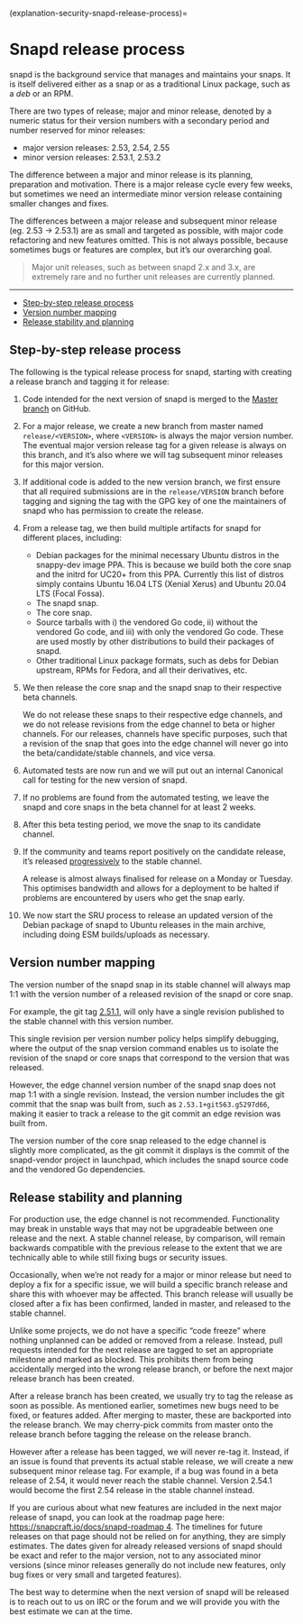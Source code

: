 (explanation-security-snapd-release-process)=
# Snapd release process

snapd is the background service that manages and maintains your snaps. It is itself delivered either as a snap or as a traditional Linux package, such as a _deb_ or an RPM.

There are two types of release; major and minor release, denoted by a numeric status for their version numbers with a secondary period and number reserved for minor releases:

* major version releases: 2.53, 2.54, 2.55
* minor version releases: 2.53.1, 2.53.2

The difference between a major and minor release is its planning, preparation and motivation. There is a major release cycle every few weeks, but sometimes we need an intermediate minor version release containing smaller changes and fixes.

The differences between a major release and subsequent minor release (eg. 2.53 -> 2.53.1) are as small and targeted as possible, with major code refactoring and new features omitted. This is not always possible, because sometimes bugs or features are complex, but it’s our overarching goal.

> Major unit releases, such as between snapd 2.x and 3.x, are extremely rare and no further unit releases are currently planned.

---

- [Step-by-step release process](#heading--steps)
- [Version number mapping](#heading--mapping)
- [Release stability and planning](#heading--planning)

 <h2 id='heading--steps'>Step-by-step release process</h2>

The following is the typical release process for snapd, starting with creating a release branch and tagging it for release:

1. Code intended for the next version of snapd is merged to the [Master branch](https://github.com/snapcore/snapd) on GitHub.
2. For a major release, we create a new branch from master named `release/<VERSION>`, where `<VERSION>` is always the major version number. The eventual major version release tag for a given release is always on this branch, and it’s also where we will tag subsequent minor releases for this major version.
3. If additional code is added to the new version branch, we first ensure that all required submissions are in the `release/VERSION` branch before tagging and signing the tag with the GPG key of one the maintainers of snapd who has permission to create the release.

4. From a release tag, we then build multiple artifacts for snapd for different places, including:

   * Debian packages for the minimal necessary Ubuntu distros in the snappy-dev image PPA. This is because we build both the core snap and the initrd for UC20+ from this PPA. Currently this list of distros simply contains Ubuntu 16.04 LTS (Xenial Xerus) and Ubuntu 20.04 LTS (Focal Fossa).
   * The snapd snap.
   * The core snap.
   * Source tarballs with i) the vendored Go code, ii) without the vendored Go code, and iii) with only the vendored Go code. These are used mostly by other distributions to build their packages of snapd.
   * Other traditional Linux package formats, such as debs for Debian upstream, RPMs for Fedora, and all their derivatives, etc.

5. We then release the core snap and the snapd snap to their respective beta channels.

   We do not release these snaps to their respective edge channels, and we do not release revisions from the edge channel to beta or higher channels. For our releases, channels have specific purposes, such that a revision of the snap that goes into the edge channel will never go into the beta/candidate/stable channels, and vice versa.

6. Automated tests are now run and we will put out an internal Canonical call for testing for the new version of snapd.
7. If no problems are found from the automated testing, we leave the snapd and core snaps in the beta channel for at least 2 weeks.
8. After this beta testing period, we move the snap to its candidate channel.
9. If the community and teams report positively on the candidate release, it’s released [progressively](/) to the stable channel.

   A release is almost always finalised for release on a Monday or Tuesday. This optimises bandwidth and allows for a deployment to be halted if problems are encountered by users who get the snap early.

10. We now start the SRU process to release an updated version of the Debian package of snapd to Ubuntu releases in the main archive, including doing ESM builds/uploads as necessary.

<h2 id='heading--mapping'>Version number mapping</h2>

The version number of the snapd snap in its stable channel will always map 1:1 with the version number of a released revision of the snapd or core snap.

For example, the git tag [2.51.1](https://github.com/snapcore/snapd/releases/tag/2.51.1), will only have a single revision published to the stable channel with this version number.

This single revision per version number policy helps simplify debugging, where the output of the snap version command enables us to isolate the revision of the snapd or core snaps that correspond to the version that was released.

However, the edge channel version number of the snapd snap does not map 1:1 with a single revision. Instead, the version number includes the git commit that the snap was built from, such as `2.53.1+git563.g5297d66`, making it easier to track a release to the git commit an edge revision was built from.

The version number of the core snap released to the edge channel is slightly more complicated, as the git commit it displays is the commit of the snapd-vendor project in launchpad, which includes the snapd source code and the vendored Go dependencies.

<h2 id='heading--planning'>Release stability and planning</h2>

For production use, the edge channel is not recommended. Functionality may break in unstable ways that may not be upgradeable between one release and the next. A stable channel release, by comparison, will remain backwards compatible with the previous release to the extent that we are technically able to while still fixing bugs or security issues.

Occasionally, when we’re not ready for a major or minor release but need to deploy a fix for a specific issue, we will build a specific branch release and share this with whoever may be affected. This branch release will usually be closed after a fix has been confirmed, landed in master, and released to the stable channel.

Unlike some projects, we do not have a specific “code freeze” where nothing unplanned can be added or removed from a release. Instead, pull requests intended for the next release are tagged to set an appropriate milestone and marked as blocked. This prohibits them from being accidentally merged into the wrong release branch, or before the next major release branch has been created.

After a release branch has been created, we usually try to tag the release as soon as possible. As mentioned earlier, sometimes new bugs need to be fixed, or features added. After merging to master, these are backported into the release branch. We may cherry-pick commits from master onto the release branch before tagging the release on the release branch.

However after a release has been tagged, we will never re-tag it. Instead, if an issue is found that prevents its actual stable release, we will create a new subsequent minor release tag. For example, if a bug was found in a beta release of 2.54, it would never reach the stable channel. Version 2.54.1 would become the first 2.54 release in the stable channel instead.

If you are curious about what new features are included in the next major release of snapd, you can look at the roadmap page here: [https://snapcraft.io/docs/snapd-roadmap 4](https://snapcraft.io/docs/snapd-roadmap). The timelines for future releases on that page should not be relied on for anything, they are simply estimates. The dates given for already released versions of snapd should be exact and refer to the major version, not to any associated minor versions (since minor releases generally do not include new features, only bug fixes or very small and targeted features).

The best way to determine when the next version of snapd will be released is to reach out to us on IRC or the forum and we will provide you with the best estimate we can at the time.

